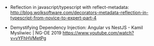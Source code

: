 - Reflection in javascript/typescript with reflect-metadata: http://blog.wolksoftware.com/decorators-metadata-reflection-in-typescript-from-novice-to-expert-part-4

- Demystifying Dependency Injection: Angular vs NestJS - Kamil Mysliwiec | NG-DE 2019
 https://www.youtube.com/watch?v=vYFhHVMetPg
